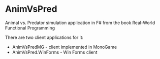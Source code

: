 AnimVsPred
==========

Animal vs. Predator simulation application in F# from the book Real-World Functional Programming

There are two client applications for it:
* AnimVsPredMG - client implemented in MonoGame
* AnimVsPred.WinForms - Win Forms client
